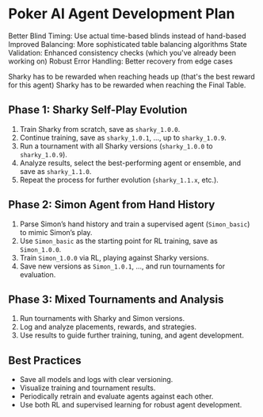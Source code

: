 

# Poker AI Agent Development Plan

Better Blind Timing: Use actual time-based blinds instead of hand-based
Improved Balancing: More sophisticated table balancing algorithms
State Validation: Enhanced consistency checks (which you've already been working on)
Robust Error Handling: Better recovery from edge cases


Sharky has to be rewarded when reaching heads up (that's the best reward for this agent)
Sharky has to be rewarded when reaching the Final Table.



## Phase 1: Sharky Self-Play Evolution
1. Train Sharky from scratch, save as `sharky_1.0.0`.
2. Continue training, save as `sharky_1.0.1`, ..., up to `sharky_1.0.9`.
3. Run a tournament with all Sharky versions (`sharky_1.0.0` to `sharky_1.0.9`).
4. Analyze results, select the best-performing agent or ensemble, and save as `sharky_1.1.0`.
5. Repeat the process for further evolution (`sharky_1.1.x`, etc.).

## Phase 2: Simon Agent from Hand History
1. Parse Simon’s hand history and train a supervised agent (`Simon_basic`) to mimic Simon’s play.
2. Use `Simon_basic` as the starting point for RL training, save as `Simon_1.0.0`.
3. Train `Simon_1.0.0` via RL, playing against Sharky versions.
4. Save new versions as `Simon_1.0.1`, ..., and run tournaments for evaluation.

## Phase 3: Mixed Tournaments and Analysis
1. Run tournaments with Sharky and Simon versions.
2. Log and analyze placements, rewards, and strategies.
3. Use results to guide further training, tuning, and agent development.

## Best Practices
- Save all models and logs with clear versioning.
- Visualize training and tournament results.
- Periodically retrain and evaluate agents against each other.
- Use both RL and supervised learning for robust agent development.